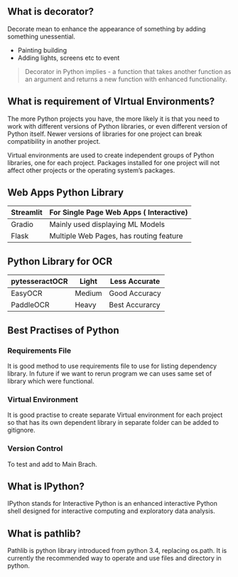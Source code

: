 ## What is decorator?
Decorate mean to enhance the appearance of something by adding something unessential.
- Painting building
- Adding lights, screens etc to event

> Decorator in Python implies - a function that takes another function as an argument and returns a new function with enhanced functionality.

## What is requirement of VIrtual Environments?
The more Python projects you have, the more likely it is that you need to work with different versions of Python libraries, or even different version of Python itself. Newer versions of libraries for one project can break compatibility in another project.

Virtual environments are used to create independent groups of Python libraries, one for each project. Packages installed for one project will not affect other projects or the operating system’s packages.

## Web Apps Python Library

Streamlit | For Single Page Web Apps ( Interactive)
--- | --- 
Gradio | Mainly used displaying ML Models
Flask | Multiple Web Pages, has routing feature 

## Python Library for OCR

pytesseractOCR | Light | Less Accurate
--- | --- | ---
EasyOCR | Medium | Good Accuracy
PaddleOCR | Heavy | Best Accurarcy

## Best Practises of Python
### Requirements File 
It is good method to use requirements file to use for listing dependency library. In future if we want to rerun program we can uses same set of library which were functional.

### Virtual Environment 
It is good practise to create separate Virtual environment for each project so that has its own dependent library in separate  folder can be added to gitignore.

### Version Control 
To test and add to Main Brach.

## What is IPython?
IPython stands for Interactive Python is an enhanced interactive Python shell designed for interactive computing and exploratory data analysis.

## What is pathlib?
Pathlib is python library introduced from python 3.4, replacing os.path. It is currently the recommended way to operate and use files and directory in python.


